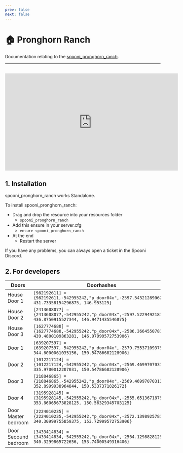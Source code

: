 ```yaml
---
prev: false
next: false
---
```


# 🏠 Pronghorn Ranch
Documentation relating to the [spooni_pronghorn_ranch](https://spooni-mapping.tebex.io/package/5999577).

___
<br>
<iframe width="560" height="315" src="https://www.youtube.com/embed/Ugl1PQl6f-c?si=9G6-vIOtRA0Q2qqu" frameborder="0" allow="accelerometer; autoplay; clipboard-write; encrypted-media; gyroscope; picture-in-picture; web-share" allowfullscreen></iframe>

## 1. Installation
spooni_pronghorn_ranch works Standalone.  

To install spooni_pronghorn_ranch:
- Drag and drop the resource into your resources folder
  - `spooni_pronghorn_ranch`
- Add this ensure in your server.cfg
  - `ensure spooni_pronghorn_ranch`
- At the end
  - Restart the server

If you have any problems, you can always open a ticket in the Spooni Discord.

## 2. For developers
| Doors                     | Doorhashes
|---------------------------|----------------------------------------------------------------------------------|
| House Door 1              | `[982192611] = {982192611,-542955242,"p_door04x",-2597.543212890625, 431.73358154296875, 146.953125}`
| House Door 2              | `[2413608077] = {2413608077,-542955242,"p_door04x",-2597.52294921875, 436.8750915527344, 146.9471435546875}`
| House Door 3              | `[1627774680] = {1627774680,-542955242,"p_door04x",-2586.366455078125, 439.4800109863281, 146.97999572753906}`
| Door 1                    | `[639207597] = {639207597,-542955242,"p_door04x",-2579.75537109375, 344.6000061035156, 150.54786682128906}`
| Door 2                    | `[1012217124] = {1012217124,-542955242,"p_door04x",-2569.469970703125, 335.9700012207031, 150.54786682128906}`
| Door 3                    | `[218846865] = {218846865,-542955242,"p_door04x",-2569.469970703125, 352.8999938964844, 150.5337371826172}`
| Door 4                    | `[3195928145] = {3195928145,-542955242,"p_door04x",-2555.6513671875, 353.86065673828125, 150.56329345703125}`
| Door Master bedroom       | `[2224010235] = {2224010235,-542955242,"p_door04x",-2572.139892578125, 340.30999755859375, 153.72999572753906}`
| Door Secound bedroom      | `[3433414834] = {3433414834,-542955242,"p_door04x",-2564.1298828125, 340.3299865722656, 153.74000549316406}`